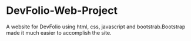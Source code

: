 # DevFolio-Web-Project
A website for DevFolio using html, css, javascript and bootstrab.Bootstrap made it much easier to accomplish the site.
